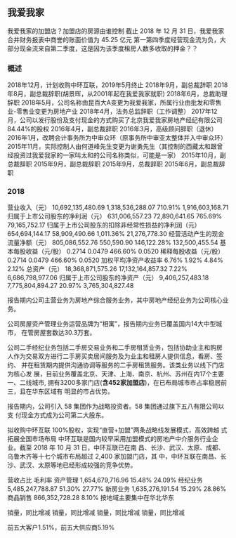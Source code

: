 ## 我爱我家
我爱我家的加盟店？加盟店的房源由谁控制
截止 2018 年 12 月 31 日，我爱我家合并财务报表中商誉的账面价值为 45.25 亿元
第一第四季度经营现金流为负，大部分现金流来自第二季度，这是因为该季度租房人数多收取的押金？？

### 概述
2018年12月，计划收购中环互联，2019年5月终止
2018年9月，副总裁辞职
2018年8月，副总裁辞职(胡景晖，从2001年起在我爱我家就职)
2018年6月，总裁助理辞职
2018年5月，公司名称由昆百大A变更为我爱我家，所属行业由批发和零售业-零售业变更为房地产业
2018年4月，法务总监辞职（工作调整）
2017年12月，公司以发行股份及支付现金的方式购买了北京我爱我家房地产经纪有限公司 84.44%的股权
2016年4月，副总裁辞职
2016年3月，高级顾问辞职（退休）
2016年1月，改聘会计事务所为中审众环（原事务所中审亚太整体并入中审众环）
2015年11月，实际控制人由何道峰先生变更为谢勇先生（其控制的西藏太和跟曾经投资过我爱我家的一家叫太和的公司名称类似，可能是一家）
2015年10月，副总裁辞职
2015年9月，副总裁辞职
2015年9月，总裁辞职
2015年6月，副总裁辞职
### 2018
营业收入（元）                              10,692,135,480.69 1,318,536,288.07  710.91% 1,916,603,168.71
归属于上市公司股东的净利润（元）                 631,006,557.23    72,890,641.65  765.69% 79,165,752.17
归属于上市公司股东的扣除非经常性损益的净利润（元） 654,694,144.17    58,909,490.66 1,011.36% 21,276,778.30
经营活动产生的现金流量净额（元）                 805,086,552.76       550,590.90 146,122.28% 132,500,455.54
基本每股收益（元/股） 0.2714 0.0479 466.60% 0.0520
稀释每股收益（元/股） 0.2714 0.0479 466.60% 0.0520
加权平均净资产收益率 6.76% 1.92% 4.84% 2.12%
总资产（元）                  18,368,871,575.26 17,132,164,857.32 7.22% 6,686,798,977.06
归属于上市公司股东的净资产（元） 9,406,257,483.18 7,775,804,894.27 20.97% 3,765,304,827.48

报告期内公司主营业务为房地产综合服务业务，其中房地产经纪业务为公司核心业务。

公司房屋资产管理业务运营品牌为“相寓”，报告期内业务已覆盖国内14大中型城市，
在管房屋套数达30.3万套。

公司二手经纪业务包括二手房交易业务和二手房租赁业务，包括协助业主和购房
人作为交易双方进行二手房买卖居间服务及为业主和租房人提供信息，看房、签约、
并在租赁期内提供沟通协调等服务的二手房租赁服务。该类业务以线下门店为核心发
展，目前业务覆盖北京、天津、上海、南京、杭州、苏州在内17个主要一、二线城市,
拥有3200多家门店(**含452家加盟店**)，在已布局城市市占率稳居前三，且在华东区域有
明显的市占优势。

报告期内，公司引入 58 集团作为战略投资者。58 集团通过旗下五八有限公司以支
付现金方式成为公司第二大股东。

拟收购中环互联 100%股权，实现“直营+加盟”两条战略线发展模式，高效跨越
式拓展全国市场布局 
中环互联是国内较早采用加盟模式的房地产中介服务行业企业。截至 2018 年 10 月 31 日，中环互联已在南
昌、长沙、武汉、太原、成都、乌鲁木齐等十七个城市布局超过 2,400 家加盟门店，其
中，中环互联在南昌、长沙、武汉、太原等地已经形成较强的竞争优势。

营收占比
                                毛利率
资产管理 1,654,679,716.96 15.48% 24.09%
经纪业务 5,485,247,788.87 51.30% 27.77%
新房业务 1,635,276,191.54 15.29% 28.86%
商品销售   866,352,728.28  8.10%
按地域主要集中在华北华东

销量，同比增减
销量，同比增减
销量，同比增减
销量，同比增减

前五大客户1.51%，前五大供应商5.19%
